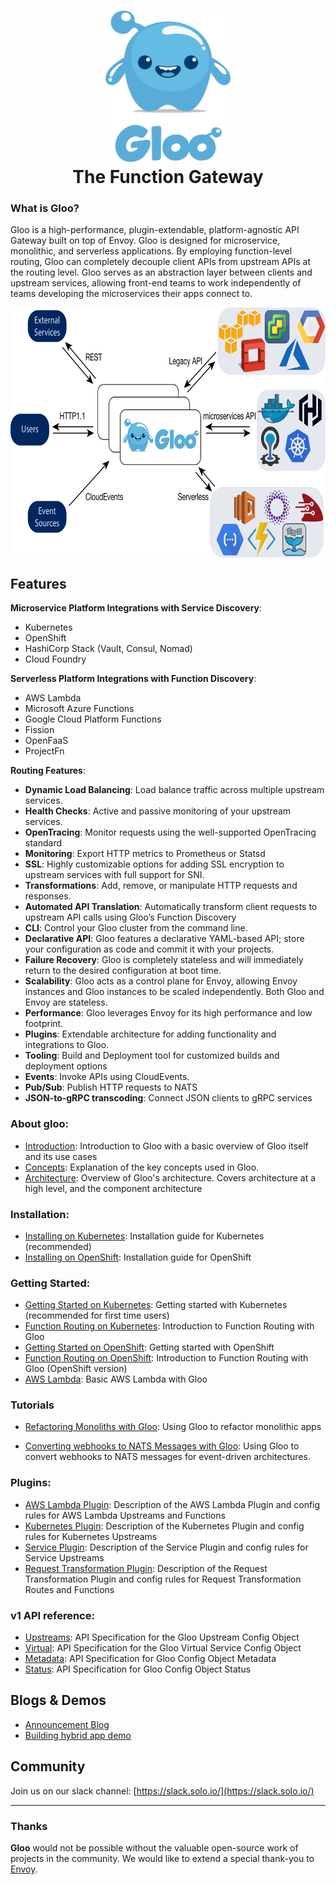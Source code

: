 

<h1 align="center">
    <img src="docs/Gloo-01.png" alt="Gloo" width="200" height="242">
  <br>
  The Function Gateway
</h1>

### What is Gloo?

Gloo is a high-performance, plugin-extendable, platform-agnostic API Gateway built on top of Envoy. Gloo is designed for microservice, monolithic, and serverless applications. By employing function-level routing, Gloo can completely decouple client APIs from upstream APIs at the routing level. Gloo serves as an abstraction layer between clients and upstream services, allowing front-end teams to work independently of teams developing the microservices their apps connect to.


<img align="center" src="docs/introduction/high_level_architecture.png" alt="Gloo" width="676" height="400">

## Features

**Microservice Platform Integrations with Service Discovery**:
* Kubernetes
* OpenShift
* HashiCorp Stack (Vault, Consul, Nomad)
* Cloud Foundry

**Serverless Platform Integrations with Function Discovery**:
* AWS Lambda
* Microsoft Azure Functions
* Google Cloud Platform Functions
* Fission
* OpenFaaS
* ProjectFn

**Routing Features**:
* **Dynamic Load Balancing**: Load balance traffic across multiple upstream services.
* **Health Checks**: Active and passive monitoring of your upstream services.
* **OpenTracing**: Monitor requests using the well-supported OpenTracing standard
* **Monitoring**: Export HTTP metrics to Prometheus or Statsd
* **SSL**: Highly customizable options for adding SSL encryption to upstream services with full support for SNI.
* **Transformations**: Add, remove, or manipulate HTTP requests and responses.
* **Automated API Translation**: Automatically transform client requests to upstream API calls using Gloo’s Function Discovery
* **CLI**: Control your Gloo cluster from the command line.
* **Declarative API**: Gloo features a declarative YAML-based API; store your configuration as code and commit it with your projects.
* **Failure Recovery**: Gloo is completely stateless and will immediately return to the desired configuration at boot time.
* **Scalability**: Gloo acts as a control plane for Envoy, allowing Envoy instances and Gloo instances to be scaled independently. Both Gloo and Envoy are stateless.
* **Performance**: Gloo leverages Envoy for its high performance and low footprint.
* **Plugins**: Extendable architecture for adding functionality and integrations to Gloo.
* **Tooling**: Build and Deployment tool for customized builds and deployment options
* **Events**: Invoke APIs using CloudEvents.
* **Pub/Sub**: Publish HTTP requests to NATS
* **JSON-to-gRPC transcoding**: Connect JSON clients to gRPC services

### About gloo:
* [Introduction](docs/introduction/introduction.md): Introduction to Gloo with a basic overview of Gloo itself and its use cases 
* [Concepts](docs/introduction/concepts.md): Explanation of the key concepts used in Gloo.
* [Architecture](docs/introduction/architecture.md): Overview of Gloo's architecture. Covers architecture at a high level, and 
the component architecture
### Installation:
* [Installing on Kubernetes](docs/installation/kubernetes.md): Installation guide for Kubernetes (recommended)
* [Installing on OpenShift](docs/installation/openshift.md): Installation guide for OpenShift
### Getting Started:
* [Getting Started on Kubernetes](docs/getting_started/kubernetes/1.md): Getting started with Kubernetes (recommended for first time users)
* [Function Routing on Kubernetes](docs/getting_started/kubernetes/2.md): Introduction to Function Routing with Gloo
* [Getting Started on OpenShift](docs/getting_started/openshift/1.md): Getting started with OpenShift
* [Function Routing on OpenShift](docs/getting_started/openshift/2.md): Introduction to Function Routing with Gloo (OpenShift version)
* [AWS Lambda](docs/getting_started/aws/lambda.md): Basic AWS Lambda with Gloo
### Tutorials
* [Refactoring Monoliths with Gloo](docs/tutorials/refactor_monolith.md): Using Gloo to refactor monolithic apps
<!--* [Extending microservices with AWS Lambda](docs/tutorials/extend_microservice.md): Using Gloo to refactor monolithic apps-->
* [Converting webhooks to NATS Messages with Gloo](docs/tutorials/source_events_from_github.md): Using Gloo to convert webhooks to NATS messages for event-driven architectures.

### Plugins:
* [AWS Lambda Plugin](docs/plugins/aws.md): Description of the AWS Lambda Plugin and config rules for AWS Lambda Upstreams and Functions 
* [Kubernetes Plugin](docs/plugins/kubernetes.md): Description of the Kubernetes Plugin and config rules for Kubernetes Upstreams  
* [Service Plugin](docs/plugins/service.md): Description of the Service Plugin and config rules for Service Upstreams
* [Request Transformation Plugin](docs/plugins/request_transformation.md): Description of the Request Transformation Plugin and config rules for Request Transformation Routes and Functions 

### v1 API reference:
* [Upstreams](docs/v1/upstream.md): API Specification for the Gloo Upstream Config Object
* [Virtual](docs/v1/virtualservice.md): API Specification for the Gloo Virtual Service Config Object
* [Metadata](docs/v1/metadata.md): API Specification for Gloo Config Object Metadata
* [Status](docs/v1/status.md): API Specification for Gloo Config Object Status


Blogs & Demos
-----
* [Announcement Blog](https://medium.com/solo-io/announcing-gloo-the-function-gateway-3f0860ef6600)
* [Building hybrid app demo](https://www.youtube.com/watch?time_continue=1&v=ISR3G0CAZM0)


Community
-----
Join us on our slack channel: [https://slack.solo.io/](https://slack.solo.io/)

---

### Thanks

**Gloo** would not be possible without the valuable open-source work of projects in the community. We would like to extend a special thank-you to [Envoy](https://www.envoyproxy.io).



<!--# Features
- GCF plugin
- Openapi upstream extension
- Route extensions plugin
- Transformation plugin
- Ingress Controller
- kubernetes service discovery
- gloo config
  - kubernetes
  - vault secret watcher
  - file
- gloo event plugin / gateway
- gloo-sdk-go
- gloo-sdk-node
- SNI config
- Detailed virtualservice rules
- Detailed upstream rules
- glooctl
- thetool
- function discovery
- building without the tool
- deployment without the tool

- getting started in cluster
- getting started out of cluster no kube
- geting started with istio
- getting started using discovery services
- getting started hybrid app example
- getting started multiplexing example
- getting started event gateway
- architecture
- writing plugins (all different kinds of plugins)
  - plugin stages
# document that we call GetFilters after the other plugins (maybe document the order of everything)
-->
